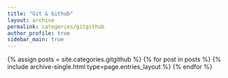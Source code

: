 ```yaml
---
title: "Git & Github"
layout: archive
permalink: categories/gitgithub
author_profile: true
sidebar_main: true
---
```


{% assign posts = site.categories.gitgithub %}
{% for post in posts %} {% include archive-single.html type=page.entries_layout %} {% endfor %}
